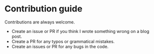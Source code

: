 # Contribution guide

Contributions are always welcome.

- Create an issue or PR if you think I wrote something wrong on a blog post.
- Create a PR for any typos or grammatical mistakes.
- Create an issues or PR for any bugs in the code.
